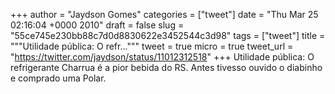 
+++
author = "Jaydson Gomes"
categories = ["tweet"]
date = "Thu Mar 25 02:16:04 +0000 2010"
draft = false
slug = "55ce745e230bb88c7d0d8830622e3452544c3d98"
tags = ["tweet"]
title = """Utilidade pública: O refr..."""
tweet = true
micro = true
tweet_url = "https://twitter.com/jaydson/status/11012312518"
+++
Utilidade pública: O refrigerante Charrua é a pior bebida do RS. Antes tivesso ouvido o diabinho e comprado uma Polar.
